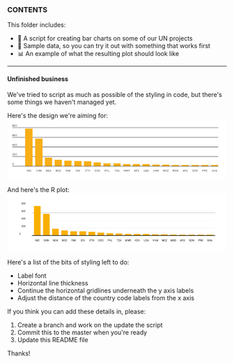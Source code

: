 ### CONTENTS

This folder includes:
- :speech_balloon: A script for creating bar charts on some of our UN projects
- :page_facing_up: Sample data, so you can try it out with something that works first
- :bar_chart: An example of what the resulting plot should look like

----

#### Unfinished business
We've tried to script as much as possible of the styling in code, but there's some things we haven't managed yet.

Here's the design we're aiming for:
![alt text](https://github.com/ellahollowood/test/blob/master/bar_charts/UN/Design.png)

And here's the R plot:
![alt text](https://github.com/ellahollowood/test/blob/master/bar_charts/UN/R%20Plot.png)

Here's a list of the bits of styling left to do:
- Label font
- Horizontal line thickness
- Continue the horizontal gridlines underneath the y axis labels
- Adjust the distance of the country code labels from the x axis

If you think you can add these details in, please:
1. Create a branch and work on the update the script
2. Commit this to the master when you're ready
3. Update this README file

Thanks!
